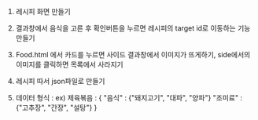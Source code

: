 1. 레시피 화면 만들기

2. 결과창에서 음식을 고른 후 확인버튼을 누르면 레시피의 target id로 이동하는 기능 만들기

3. Food.html 에서 카드를 누르면 사이드 결과창에서 이미지가 뜨게하기, side에서의 이미지를 클릭하면 목록에서 사라지기

4. 레시피 따서 json파일로 만들기

5. 데이터 형식 : 
   ex) 제육볶음 : {
            "음식" : {"돼지고기", "대파", "양파"}
            "조미료" : {"고추장", "간장", "설탕"}
   }